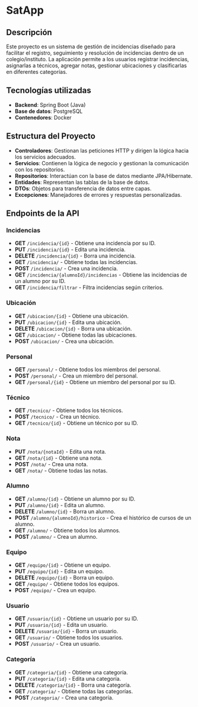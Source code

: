 # SatApp

## Descripción
Este proyecto es un sistema de gestión de incidencias diseñado para facilitar el registro, seguimiento y resolución de incidencias dentro de un colegio/instituto. La aplicación permite a los usuarios registrar incidencias, asignarlas a técnicos, agregar notas, gestionar ubicaciones y clasificarlas en diferentes categorías.

## Tecnologías utilizadas
- **Backend**: Spring Boot (Java)
- **Base de datos**: PostgreSQL
- **Contenedores**: Docker

## Estructura del Proyecto
- **Controladores**: Gestionan las peticiones HTTP y dirigen la lógica hacia los servicios adecuados.
- **Servicios**: Contienen la lógica de negocio y gestionan la comunicación con los repositorios.
- **Repositorios**: Interactúan con la base de datos mediante JPA/Hibernate.
- **Entidades**: Representan las tablas de la base de datos.
- **DTOs**: Objetos para transferencia de datos entre capas.
- **Excepciones**: Manejadores de errores y respuestas personalizadas.

## Endpoints de la API

### Incidencias
- **GET** `/incidencia/{id}` - Obtiene una incidencia por su ID.
- **PUT** `/incidencia/{id}` - Edita una incidencia.
- **DELETE** `/incidencia/{id}` - Borra una incidencia.
- **GET** `/incidencia/` - Obtiene todas las incidencias.
- **POST** `/incidencia/` - Crea una incidencia.
- **GET** `/incidencia/{alumnoId}/incidencias` - Obtiene las incidencias de un alumno por su ID.
- **GET** `/incidencia/filtrar` - Filtra incidencias según criterios.

### Ubicación
- **GET** `/ubicacion/{id}` - Obtiene una ubicación.
- **PUT** `/ubicacion/{id}` - Edita una ubicación.
- **DELETE** `/ubicacion/{id}` - Borra una ubicación.
- **GET** `/ubicacion/` - Obtiene todas las ubicaciones.
- **POST** `/ubicacion/` - Crea una ubicación.

### Personal
- **GET** `/personal/` - Obtiene todos los miembros del personal.
- **POST** `/personal/` - Crea un miembro del personal.
- **GET** `/personal/{id}` - Obtiene un miembro del personal por su ID.

### Técnico
- **GET** `/tecnico/` - Obtiene todos los técnicos.
- **POST** `/tecnico/` - Crea un técnico.
- **GET** `/tecnico/{id}` - Obtiene un técnico por su ID.

### Nota
- **PUT** `/nota/{notaId}` - Edita una nota.
- **GET** `/nota/{id}` - Obtiene una nota.
- **POST** `/nota/` - Crea una nota.
- **GET** `/nota/` - Obtiene todas las notas.

### Alumno
- **GET** `/alumno/{id}` - Obtiene un alumno por su ID.
- **PUT** `/alumno/{id}` - Edita un alumno.
- **DELETE** `/alumno/{id}` - Borra un alumno.
- **POST** `/alumno/{alumnoId}/historico` - Crea el histórico de cursos de un alumno.
- **GET** `/alumno/` - Obtiene todos los alumnos.
- **POST** `/alumno/` - Crea un alumno.

### Equipo
- **GET** `/equipo/{id}` - Obtiene un equipo.
- **PUT** `/equipo/{id}` - Edita un equipo.
- **DELETE** `/equipo/{id}` - Borra un equipo.
- **GET** `/equipo/` - Obtiene todos los equipos.
- **POST** `/equipo/` - Crea un equipo.

### Usuario
- **GET** `/usuario/{id}` - Obtiene un usuario por su ID.
- **PUT** `/usuario/{id}` - Edita un usuario.
- **DELETE** `/usuario/{id}` - Borra un usuario.
- **GET** `/usuario/` - Obtiene todos los usuarios.
- **POST** `/usuario/` - Crea un usuario.

### Categoría
- **GET** `/categoria/{id}` - Obtiene una categoría.
- **PUT** `/categoria/{id}` - Edita una categoría.
- **DELETE** `/categoria/{id}` - Borra una categoría.
- **GET** `/categoria/` - Obtiene todas las categorías.
- **POST** `/categoria/` - Crea una categoría.

